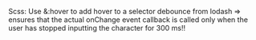 Scss:
Use &:hover to add hover to a selector
debounce from lodash => ensures that the actual onChange event callback is called only when the user has stopped inputting the character for 300 ms!!